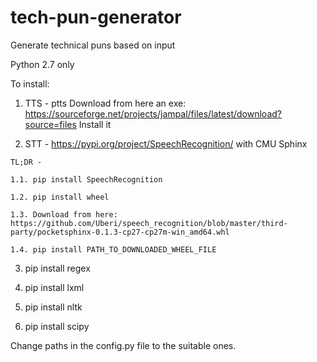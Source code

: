 # tech-pun-generator
Generate technical puns based on input

Python 2.7 only

To install:
  1. TTS - ptts
    Download from here an exe: https://sourceforge.net/projects/jampal/files/latest/download?source=files
    Install it
  
  
  2. STT - https://pypi.org/project/SpeechRecognition/ with CMU Sphinx
  
    TL;DR - 
  
    1.1. pip install SpeechRecognition
  
    1.2. pip install wheel
  
    1.3. Download from here: https://github.com/Uberi/speech_recognition/blob/master/third-party/pocketsphinx-0.1.3-cp27-cp27m-win_amd64.whl
  
    1.4. pip install PATH_TO_DOWNLOADED_WHEEL_FILE
  
  
  3. pip install regex
  
  4. pip install lxml
  
  5. pip install nltk
  
  6. pip install scipy
    
Change paths in the config.py file to the suitable ones.
